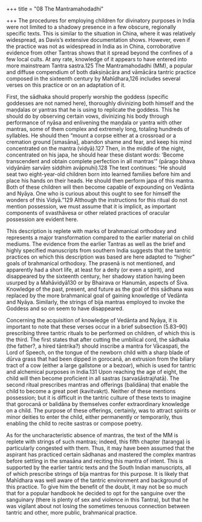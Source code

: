 +++
title = "08 The Mantramahodadhi"

+++
The procedures for employing children for divinatory purposes in India were not limited to a shadowy presence in a few obscure, regionally specific texts. This is similar to the situation in China, where it was relatively widespread, as Davis’s extensive documentation shows. However, even if the practice was not as widespread in India as in China, corroborative evidence from other Tantras shows that it spread beyond the confines of a few local cults. At any rate, knowledge of it appears to have entered into more mainstream Tantra sastra.125 The Mantramahodadhi (MM), a popular and diffuse compendium of both dakṣiṇācāra and vāmācāra tantric practice composed in the sixteenth century by Mahīdhara,126 includes several verses on this practice or on an adaptation of it.

First, the sādhaka should properly worship the goddess (specific goddesses are not named here), thoroughly divinizing both himself and the maṇḍalas or yantras that he is using to replicate the goddess. This he should do by observing certain vows, divinizing his body through performance of nyāsa and enlivening the maṇḍala or yantra with other mantras, some of them complex and extremely long, totaling hundreds of syllables. He should then “mount a corpse either at a crossroad or a cremation ground [smasāna], abandon shame and fear, and keep his mind concentrated on the mantra (vidyā).127 Then, in the middle of the night, concentrated on his japa, he should hear these distant words: ‘Become transcendent and obtain complete perfection in all mantras’” (pārago bhava vidyānāṃ sarvāṃ siddhim avāpnuhi).128 The text continues: “He should seat two eight-year-old children born into learned families before him and place his hands on their heads. He should then perform japa of this mantra. Both of these children will then become capable of expounding on Vedānta and Nyāya. One who is curious about this ought to see for himself the wonders of this Vidyā.”129 Although the instructions for this ritual do not mention possession, we must assume that it is implicit, as important components of svasthāvesa or other related practices of oracular possession are evident here.

This description is replete with marks of brahmanical orthodoxy and represents a major transformation compared to the earlier material on child mediums. The evidence from the earlier Tantras as well as the brief and highly specified manuscripts from southern India suggests that the tantric practices on which this description was based are here adapted to “higher” goals of brahmanical orthodoxy. The prasenā is not mentioned, and apparently had a short life, at least for a deity (or even a spirit), and disappeared by the sixteenth century, her shadowy station having been usurped by a Mahāvidyā130 or by Bhairava or Hanumān, aspects of Śiva. Knowledge of the past, present, and future as the goal of this sādhana was replaced by the more brahmanical goal of gaining knowledge of Vedānta and Nyāya. Similarly, the strings of bija mantras employed to invoke the Goddess and so on seem to have disappeared.

Concerning the acquisition of knowledge of Vedānta and Nyāya, it is important to note that these verses occur in a brief subsection (5.83–90) prescribing three tantric rituals to be performed on children, of which this is the third. The first states that after cutting the umbilical cord, the sādhaka (the father?, a hired tāntrika?) should inscribe a mantra for Vācaspati, the Lord of Speech, on the tongue of the newborn child with a sharp blade of dūrva grass that had been dipped in gorocanā, an extrusion from the biliary tract of a cow (either a large gallstone or a bezoar), which is used for tantric and alchemical purposes in India.131 Upon reaching the age of eight, the child will then become proficient in all sastras (sarvaśāstrajñatā). The second ritual prescribes mantras and offerings (balidāna) that enable the child to become a great poet (kavitvakṛt). Neither of these mentions possession; but it is difficult in the tantric culture of these texts to imagine that gorocanā or balidāna by themselves confer extraordinary knowledge on a child. The purpose of these offerings, certainly, was to attract spirits or minor deities to enter the child, either permanently or temporarily, thus enabling the child to recite sastras or compose poetry.

As for the uncharacteristic absence of mantras, the text of the MM is replete with strings of such mantras; indeed, this fifth chapter (taraṇga) is particularly congested with them. Thus, it may have been assumed that the aspirant has practiced certain sādhanas and mastered the complex mantras before settling in the smasāna and reciting this mantra of intent. This is supported by the earlier tantric texts and the South Indian manuscripts, all of which prescribe strings of bija mantras for this purpose. It is likely that Mahīdhara was well aware of the tantric environment and background of this practice. To give him the benefit of the doubt, it may not be so much that for a popular handbook he decided to opt for the sanguine over the sanguinary (there is plenty of sex and violence in this Tantra), but that he was vigilant about not losing the sometimes tenuous connection between tantric and other, more public, brahmanical practice.
